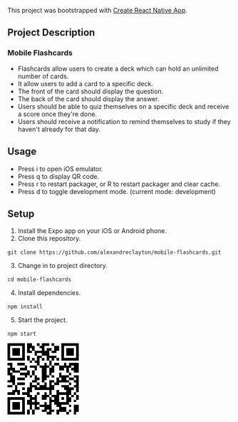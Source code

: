 This project was bootstrapped with [Create React Native App](https://github.com/react-community/create-react-native-app).

## Project Description
### Mobile Flashcards

* Flashcards allow users to create a deck which can hold an unlimited number of cards.
* It allow users to add a card to a specific deck.
* The front of the card should display the question.
* The back of the card should display the answer.
* Users should be able to quiz themselves on a specific deck and receive a score once they're done.
* Users should receive a notification to remind themselves to study if they haven't already for that day.

## Usage

* Press i to open iOS emulator.
* Press q to display QR code.
* Press r to restart packager, or R to restart packager and clear cache.
* Press d to toggle development mode. (current mode: development)

## Setup

1. Install the Expo app on your iOS or Android phone.
2. Clone this repository. 
  ```
  git clone https://github.com/alexandreclayton/mobile-flashcards.git
  ```
3. Change in to project directory.
  ```
  cd mobile-flashcards
  ```
4. Install dependencies.
  ```
  npm install
  ```
5. Start the project.
  ```
  npm start
  ```

![Expo QR Code](https://raw.githubusercontent.com/alexandreclayton/mobile-flashcards/master/expo-qr-code.png)